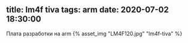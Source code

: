 title: lm4f tiva
tags: arm
date: 2020-07-02 18:30:00
---
Плата разработки на arm
{% asset_img "LM4F120.jpg" "lm4f-tiva" %}